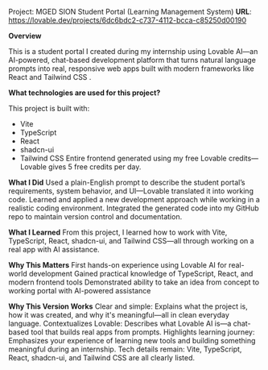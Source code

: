 
Project: MGED SION Student Portal (Learning Management System)
**URL**: https://lovable.dev/projects/6dc6bdc2-c737-4112-bcca-c85250d00190

**Overview**

This is a student portal I created during my internship using Lovable AI—an AI-powered, chat-based development platform that turns natural language prompts into real, responsive web apps built with modern frameworks like React and Tailwind CSS .

**What technologies are used for this project?**

This project is built with:
- Vite
- TypeScript
- React
- shadcn-ui
- Tailwind CSS
Entire frontend generated using my free Lovable credits—Lovable gives 5 free credits per day.

**What I Did**
Used a plain-English prompt to describe the student portal’s requirements, system behavior, and UI—Lovable translated it into working code.
Learned and applied a new development approach while working in a realistic coding environment.
Integrated the generated code into my GitHub repo to maintain version control and documentation.

**What I Learned**
From this project, I learned how to work with Vite, TypeScript, React, shadcn-ui, and Tailwind CSS—all through working on a real app with AI assistance.

**Why This Matters**
First hands-on experience using Lovable AI for real-world development
Gained practical knowledge of TypeScript, React, and modern frontend tools
Demonstrated ability to take an idea from concept to working portal with AI-powered assistance

**Why This Version Works**
Clear and simple: Explains what the project is, how it was created, and why it's meaningful—all in clean everyday language.
Contextualizes Lovable: Describes what Lovable AI is—a chat-based tool that builds real apps from prompts.
Highlights learning journey: Emphasizes your experience of learning new tools and building something meaningful during an internship.
Tech details remain: Vite, TypeScript, React, shadcn-ui, and Tailwind CSS are all clearly listed.
